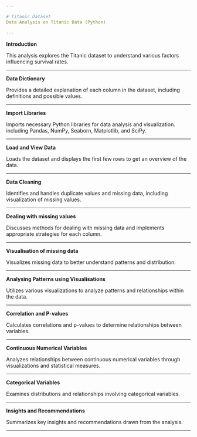 ```yaml
---

# Titanic Dataset
Data Analysis on Titanic Data (Python)

---
```


**Introduction**

This analysis explores the Titanic dataset to understand various factors influencing survival rates.

---

**Data Dictionary**

Provides a detailed explanation of each column in the dataset, including definitions and possible values.

---

**Import Libraries**

Imports necessary Python libraries for data analysis and visualization.
including Pandas, NumPy, Seaborn, Matplotlib, and SciPy.

---

**Load and View Data**

Loads the dataset and displays the first few rows to get an overview of the data.

---

**Data Cleaning**

Identifies and handles duplicate values and missing data, including visualization of missing values.

---

**Dealing with missing values**

Discusses methods for dealing with missing data and implements appropriate strategies for each column.

---

**Visualisation of missing data**

Visualizes missing data to better understand patterns and distribution.

---

**Analysing Patterns using Visualisations**

Utilizes various visualizations to analyze patterns and relationships within the data.

---

**Correlation and P-values**

Calculates correlations and p-values to determine relationships between variables.

---

**Continuous Numerical Variables**

Analyzes relationships between continuous numerical variables through visualizations and statistical measures.

---

**Categorical Variables**

Examines distributions and relationships involving categorical variables.

---

**Insights and Recommendations**

Summarizes key insights and recommendations drawn from the analysis.

---
